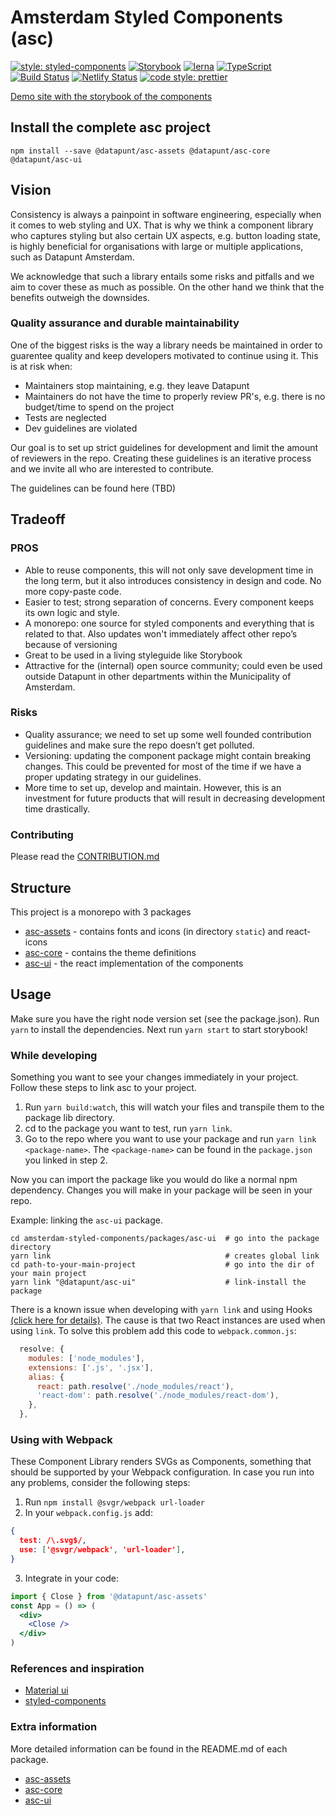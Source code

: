 # Amsterdam Styled Components (asc)

[![style: styled-components](https://img.shields.io/badge/style-%F0%9F%92%85%20styled--components-orange.svg?colorB=daa357&colorA=db748e)](https://github.com/styled-components/styled-components)
[![Storybook](https://github.com/storybooks/brand/blob/master/badge/badge-storybook.svg)](https://github.com/storybooks/storybook)
[![lerna](https://img.shields.io/badge/maintained%20with-lerna-cc00ff.svg)](https://lernajs.io/)
[![TypeScript](https://badges.frapsoft.com/typescript/version/typescript-next.svg?v=101)](https://github.com/ellerbrock/typescript-badges/)
[![Build Status](https://travis-ci.org/Amsterdam/amsterdam-styled-components.svg?branch=master)](https://travis-ci.org/Amsterdam/amsterdam-styled-components)
[![Netlify Status](https://api.netlify.com/api/v1/badges/4faed618-ee95-4a15-bebb-448d215dbb38/deploy-status)](https://app.netlify.com/sites/amsterdam-styled-components/deploys)
[![code style: prettier](https://img.shields.io/badge/code_style-prettier-ff69b4.svg?style=flat-square)](https://github.com/prettier/prettier)

[Demo site with the storybook of the components](https://amsterdam.github.io/amsterdam-styled-components)

## Install the complete asc project
`npm install --save @datapunt/asc-assets @datapunt/asc-core @datapunt/asc-ui`

## Vision

Consistency is always a painpoint in software engineering, especially when it comes to web styling
and UX. That is why we think a component library who captures styling but also certain UX aspects,
e.g. button loading state, is highly beneficial for organisations with large or multiple
applications, such as Datapunt Amsterdam.

We acknowledge that such a library entails some risks and pitfalls and we aim to cover these as 
much as possible. On the other hand we think that the benefits outweigh the downsides.

### Quality assurance and durable maintainability

One of the biggest risks is the way a library needs be maintained in order to guarentee quality and 
keep developers motivated to continue using it. This is at risk when:

- Maintainers stop maintaining, e.g. they leave Datapunt
- Maintainers do not have the time to properly review PR's, e.g. there is no budget/time to spend
  on the project
- Tests are neglected
- Dev guidelines are violated

Our goal is to set up strict guidelines for development and limit the amount of reviewers in the
repo. Creating these guidelines is an iterative process and we invite all who are interested to
contribute.

The guidelines can be found here (TBD)

## Tradeoff

### PROS

- Able to reuse components, this will not only save development time in the long term, but it also
  introduces consistency in design and code. No more copy-paste code.
- Easier to test; strong separation of concerns. Every component keeps its own logic and style.
- A monorepo: one source for styled components and everything that is related to that. Also updates
  won't immediately affect other repo’s because of versioning
- Great to be used in a living styleguide like Storybook
- Attractive for the (internal) open source community; could even be used outside Datapunt in other
  departments within the Municipality of Amsterdam.

### Risks

- Quality assurance; we need to set up some well founded contribution guidelines and make sure the
  repo doesn’t get polluted.
- Versioning: updating the component package might contain breaking changes. This could be prevented
  for most of the time if we have a proper updating strategy in our guidelines.
- More time to set up, develop and maintain. However, this is an investment for future products that
  will result in decreasing development time drastically.

### Contributing

Please read the [CONTRIBUTION.md](./docs/CONTRIBUTING.md)

## Structure

This project is a monorepo with 3 packages

- [asc-assets](packages/asc-assets) - contains fonts and icons (in directory `static`) and react-icons
- [asc-core](packages/asc-core) - contains the theme definitions
- [asc-ui](packages/asc-ui) - the react implementation of the components

## Usage

Make sure you have the right node version set (see the package.json). Run `yarn` to install the
dependencies. Next run `yarn start` to start storybook!

### While developing

Something you want to see your changes immediately in your project. Follow these steps to link asc
to your project.

1. Run `yarn build:watch`, this will watch your files and transpile them to the package lib
   directory.
2. cd to the package you want to test, run `yarn link`.
3. Go to the repo where you want to use your package and run
   `yarn link <package-name>`. The `<package-name>` can be found in the `package.json` you linked in
   step 2.

Now you can import the package like you would do like a normal npm dependency. Changes you will make 
in your package will be seen in your repo.

Example: linking the `asc-ui` package.

```
cd amsterdam-styled-components/packages/asc-ui  # go into the package directory
yarn link                                       # creates global link
cd path-to-your-main-project                    # go into the dir of your main project
yarn link "@datapunt/asc-ui"                    # link-install the package
```

There is a known issue when developing with `yarn link` and using Hooks
[(click here for details)](https://reactjs.org/warnings/invalid-hook-call-warning.html). The cause
is that two React instances are used when using `link`. To solve this problem add this code to `webpack.common.js`:

```javascript
  resolve: {
    modules: ['node_modules'],
    extensions: ['.js', '.jsx'],
    alias: {
      react: path.resolve('./node_modules/react'),
      'react-dom': path.resolve('./node_modules/react-dom'),
    },
  },
```

### Using with Webpack

These Component Library renders SVGs as Components, something that should be supported by your 
Webpack configuration. In case you run into any problems, consider the following steps:

1. Run `npm install @svgr/webpack url-loader`
2. In your `webpack.config.js` add:

  ```json
  {
    test: /\.svg$/,
    use: ['@svgr/webpack', 'url-loader'],
  }
  ```

3. Integrate in your code:

```jsx
import { Close } from '@datapunt/asc-assets'
const App = () => (
  <div>
    <Close />
  </div>
)
```

### References and inspiration

- [Material ui](https://material-ui.com/getting-started/installation/)
- [styled-components](https://www.styled-components.com/)

### Extra information

More detailed information can be found in the README.md of each package.

- [asc-assets](packages/asc-assets/README.md)
- [asc-core](packages/asc-core/README.md)
- [asc-ui](packages/asc-ui/README.md)
